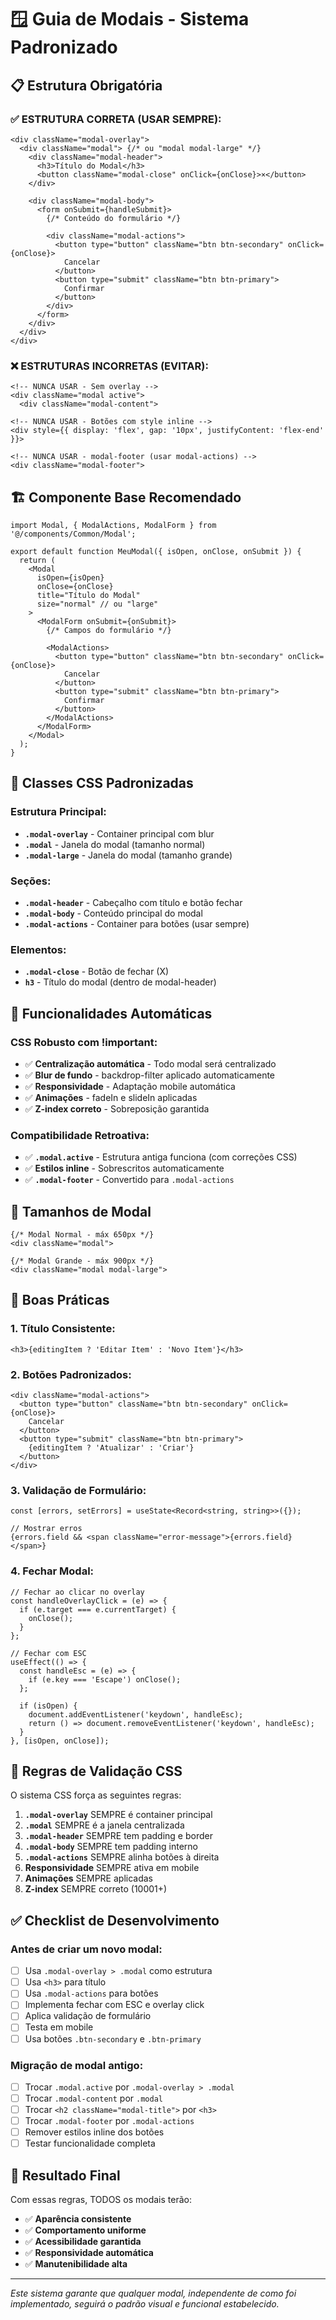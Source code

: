 # 🪟 Guia de Modais - Sistema Padronizado

## 📋 Estrutura Obrigatória

### ✅ ESTRUTURA CORRETA (USAR SEMPRE):
```tsx
<div className="modal-overlay">
  <div className="modal"> {/* ou "modal modal-large" */}
    <div className="modal-header">
      <h3>Título do Modal</h3>
      <button className="modal-close" onClick={onClose}>×</button>
    </div>
    
    <div className="modal-body">
      <form onSubmit={handleSubmit}>
        {/* Conteúdo do formulário */}
        
        <div className="modal-actions">
          <button type="button" className="btn btn-secondary" onClick={onClose}>
            Cancelar
          </button>
          <button type="submit" className="btn btn-primary">
            Confirmar
          </button>
        </div>
      </form>
    </div>
  </div>
</div>
```

### ❌ ESTRUTURAS INCORRETAS (EVITAR):
```tsx
<!-- NUNCA USAR - Sem overlay -->
<div className="modal active">
  <div className="modal-content">

<!-- NUNCA USAR - Botões com style inline -->
<div style={{ display: 'flex', gap: '10px', justifyContent: 'flex-end' }}>

<!-- NUNCA USAR - modal-footer (usar modal-actions) -->
<div className="modal-footer">
```

## 🏗️ Componente Base Recomendado

```tsx
import Modal, { ModalActions, ModalForm } from '@/components/Common/Modal';

export default function MeuModal({ isOpen, onClose, onSubmit }) {
  return (
    <Modal 
      isOpen={isOpen} 
      onClose={onClose} 
      title="Título do Modal"
      size="normal" // ou "large"
    >
      <ModalForm onSubmit={onSubmit}>
        {/* Campos do formulário */}
        
        <ModalActions>
          <button type="button" className="btn btn-secondary" onClick={onClose}>
            Cancelar
          </button>
          <button type="submit" className="btn btn-primary">
            Confirmar
          </button>
        </ModalActions>
      </ModalForm>
    </Modal>
  );
}
```

## 🎯 Classes CSS Padronizadas

### Estrutura Principal:
- **`.modal-overlay`** - Container principal com blur
- **`.modal`** - Janela do modal (tamanho normal)
- **`.modal-large`** - Janela do modal (tamanho grande)

### Seções:
- **`.modal-header`** - Cabeçalho com título e botão fechar
- **`.modal-body`** - Conteúdo principal do modal
- **`.modal-actions`** - Container para botões (usar sempre)

### Elementos:
- **`.modal-close`** - Botão de fechar (X)
- **`h3`** - Título do modal (dentro de modal-header)

## 🔧 Funcionalidades Automáticas

### CSS Robusto com !important:
- ✅ **Centralização automática** - Todo modal será centralizado
- ✅ **Blur de fundo** - backdrop-filter aplicado automaticamente
- ✅ **Responsividade** - Adaptação mobile automática
- ✅ **Animações** - fadeIn e slideIn aplicadas
- ✅ **Z-index correto** - Sobreposição garantida

### Compatibilidade Retroativa:
- ✅ **`.modal.active`** - Estrutura antiga funciona (com correções CSS)
- ✅ **Estilos inline** - Sobrescritos automaticamente
- ✅ **`.modal-footer`** - Convertido para `.modal-actions`

## 📏 Tamanhos de Modal

```tsx
{/* Modal Normal - máx 650px */}
<div className="modal">

{/* Modal Grande - máx 900px */}
<div className="modal modal-large">
```

## 🎨 Boas Práticas

### 1. **Título Consistente:**
```tsx
<h3>{editingItem ? 'Editar Item' : 'Novo Item'}</h3>
```

### 2. **Botões Padronizados:**
```tsx
<div className="modal-actions">
  <button type="button" className="btn btn-secondary" onClick={onClose}>
    Cancelar
  </button>
  <button type="submit" className="btn btn-primary">
    {editingItem ? 'Atualizar' : 'Criar'}
  </button>
</div>
```

### 3. **Validação de Formulário:**
```tsx
const [errors, setErrors] = useState<Record<string, string>>({});

// Mostrar erros
{errors.field && <span className="error-message">{errors.field}</span>}
```

### 4. **Fechar Modal:**
```tsx
// Fechar ao clicar no overlay
const handleOverlayClick = (e) => {
  if (e.target === e.currentTarget) {
    onClose();
  }
};

// Fechar com ESC
useEffect(() => {
  const handleEsc = (e) => {
    if (e.key === 'Escape') onClose();
  };
  
  if (isOpen) {
    document.addEventListener('keydown', handleEsc);
    return () => document.removeEventListener('keydown', handleEsc);
  }
}, [isOpen, onClose]);
```

## 🚨 Regras de Validação CSS

O sistema CSS força as seguintes regras:

1. **`.modal-overlay`** SEMPRE é container principal
2. **`.modal`** SEMPRE é a janela centralizada
3. **`.modal-header`** SEMPRE tem padding e border
4. **`.modal-body`** SEMPRE tem padding interno
5. **`.modal-actions`** SEMPRE alinha botões à direita
6. **Responsividade** SEMPRE ativa em mobile
7. **Animações** SEMPRE aplicadas
8. **Z-index** SEMPRE correto (10001+)

## ✅ Checklist de Desenvolvimento

### Antes de criar um novo modal:
- [ ] Usa `.modal-overlay > .modal` como estrutura
- [ ] Usa `<h3>` para título
- [ ] Usa `.modal-actions` para botões
- [ ] Implementa fechar com ESC e overlay click
- [ ] Aplica validação de formulário
- [ ] Testa em mobile
- [ ] Usa botões `.btn-secondary` e `.btn-primary`

### Migração de modal antigo:
- [ ] Trocar `.modal.active` por `.modal-overlay > .modal`
- [ ] Trocar `.modal-content` por `.modal`
- [ ] Trocar `<h2 className="modal-title">` por `<h3>`
- [ ] Trocar `.modal-footer` por `.modal-actions`
- [ ] Remover estilos inline dos botões
- [ ] Testar funcionalidade completa

## 🎉 Resultado Final

Com essas regras, TODOS os modais terão:
- ✅ **Aparência consistente**
- ✅ **Comportamento uniforme**
- ✅ **Acessibilidade garantida**
- ✅ **Responsividade automática**
- ✅ **Manutenibilidade alta**

---

*Este sistema garante que qualquer modal, independente de como foi implementado, seguirá o padrão visual e funcional estabelecido.* 